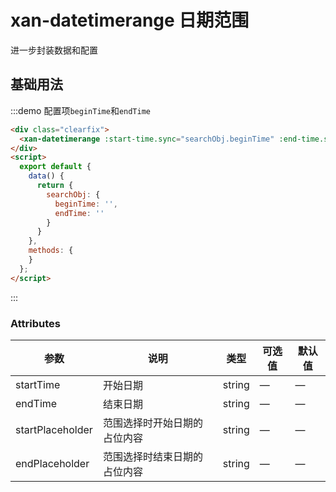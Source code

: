 # xan-datetimerange 日期范围
进一步封装数据和配置

## 基础用法

:::demo 配置项`beginTime`和`endTime`

```html
<div class="clearfix">
  <xan-datetimerange :start-time.sync="searchObj.beginTime" :end-time.sync="searchObj.endTime" start-placeholder="创建起始时间" end-placeholder="创建结束时间"/>
</div>
<script>
  export default {
    data() {
      return {
        searchObj: {
          beginTime: '',
          endTime: ''
        }
      }
    },
    methods: {
    }
  };
</script>
```

:::

### Attributes
| 参数      | 说明          | 类型      | 可选值                           | 默认值  |
|---------- |-------------- |---------- |--------------------------------  |-------- |
| startTime | 开始日期 | string | — | — |
| endTime | 结束日期 | string | — | — |
| startPlaceholder | 范围选择时开始日期的占位内容 | string | — | — |
| endPlaceholder | 范围选择时结束日期的占位内容 | string | — | — |
